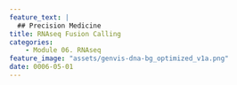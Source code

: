 ```yaml
---
feature_text: |
  ## Precision Medicine
title: RNAseq Fusion Calling
categories:
    - Module 06. RNAseq
feature_image: "assets/genvis-dna-bg_optimized_v1a.png"
date: 0006-05-01
---
```


